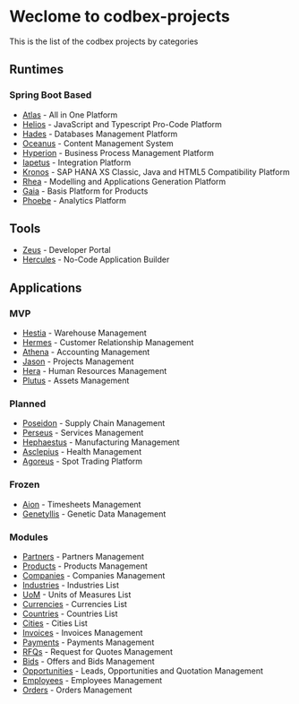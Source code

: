 # Weclome to codbex-projects

This is the list of the codbex projects by categories

## Runtimes

### Spring Boot Based

- [Atlas](https://github.com/codbex/codbex-atlas) - All in One Platform
- [Helios](https://github.com/codbex/codbex-helios) - JavaScript and Typescript Pro-Code Platform
- [Hades](https://github.com/codbex/codbex-hades) - Databases Management Platform
- [Oceanus](https://github.com/codbex/codbex-oceanus) - Content Management System
- [Hyperion](https://github.com/codbex/codbex-hyperion) - Business Process Management Platform
- [Iapetus](https://github.com/codbex/codbex-iapetus) - Integration Platform
- [Kronos](https://github.com/codbex/codbex-kronos) - SAP HANA XS Classic, Java and HTML5 Compatibility Platform
- [Rhea](https://github.com/codbex/codbex-rhea) - Modelling and Applications Generation Platform
- [Gaia](https://github.com/codbex/codbex-gaia) - Basis Platform for Products
- [Phoebe](https://github.com/codbex/codbex-phoebe) - Analytics Platform

## Tools

- [Zeus](https://github.com/codbex/codbex-zeus) - Developer Portal
- [Hercules](https://github.com/codbex/codbex-hercules) - No-Code Application Builder

## Applications

### MVP

- [Hestia](https://github.com/codbex/codbex-hestia) - Warehouse Management
- [Hermes](https://github.com/codbex/codbex-hermes) - Customer Relationship Management
- [Athena](https://github.com/codbex/codbex-athena) - Accounting Management
- [Jason](https://github.com/codbex/codbex-jason) - Projects Management
- [Hera](https://github.com/codbex/codbex-hera) - Human Resources Management
- [Plutus](https://github.com/codbex/codbex-plutus) - Assets Management

### Planned

- [Poseidon](https://github.com/codbex/codbex-poseidon) - Supply Chain Management
- [Perseus](https://github.com/codbex/codbex-perseus) - Services Management
- [Hephaestus](https://github.com/codbex/codbex-hephaestus) - Manufacturing Management
- [Asclepius](https://github.com/codbex/codbex-asclepius) - Health Management
- [Agoreus](https://github.com/codbex/codbex-agoreus) - Spot Trading Platform

### Frozen

- [Aion](https://github.com/codbex/codbex-aion) - Timesheets Management
- [Genetyllis](https://github.com/codbex/codbex-genetyllis) - Genetic Data Management

### Modules

- [Partners](https://github.com/codbex/codbex-partners) - Partners Management
- [Products](https://github.com/codbex/codbex-products) - Products Management
- [Companies](https://github.com/codbex/codbex-companies) - Companies Management
- [Industries](https://github.com/codbex/codbex-industries) - Industries List
- [UoM](https://github.com/codbex/codbex-uoms) - Units of Measures List
- [Currencies](https://github.com/codbex/codbex-currencies) - Currencies List
- [Countries](https://github.com/codbex/codbex-countries) - Countries List
- [Cities](https://github.com/codbex/codbex-cities) - Cities List
- [Invoices](https://github.com/codbex/codbex-invoices) - Invoices Management
- [Payments](https://github.com/codbex/codbex-payments) - Payments Management
- [RFQs](https://github.com/codbex/codbex-rfqs) - Request for Quotes Management
- [Bids](https://github.com/codbex/codbex-bids) - Offers and Bids Management
- [Opportunities](https://github.com/codbex/codbex-opportunities) - Leads, Opportunities and Quotation Management
- [Employees](https://github.com/codbex/codbex-employees) - Employees Management
- [Orders](https://github.com/codbex/codbex-orders) - Orders Management
